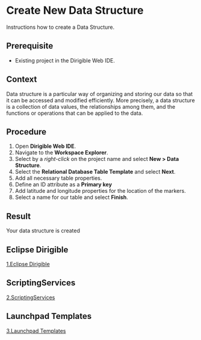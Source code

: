 # Create New Data Structure
Instructions how to create a Data Structure.

## Prerequisite
* Existing project in the Dirigible Web IDE.

## Context
Data structure is a particular way of organizing and storing our data so that it can be accessed and modified efficiently. More precisely, a data structure is a collection of data values, the relationships among them, and the functions or operations that can be applied to the data.

## Procedure
1. Open **Dirigible Web IDE**.
2. Navigate to the **Workspace Explorer**.
3. Select by a *right-click* on the project name and select **New > Data Structure**.
4. Select the **Relational Database Table Template** and select **Next**.
5. Add all necessary table properties.
6. Define an ID attribute as a **Primary key**
7. Add latitude and longitude properties for the location of the markers.
8. Select a name for our table and select **Finish**.

## Result
Your data structure is created

## Eclipse Dirigible

[1.Eclipse Dirigible](1.Eclipse%20Dirigible.md)

## ScriptingServices

[2.ScriptingServices](2.ScriptingServices.md)

## Launchpad Templates

[3.Launchpad Templates](3.Launchpad%20Templates.md)
